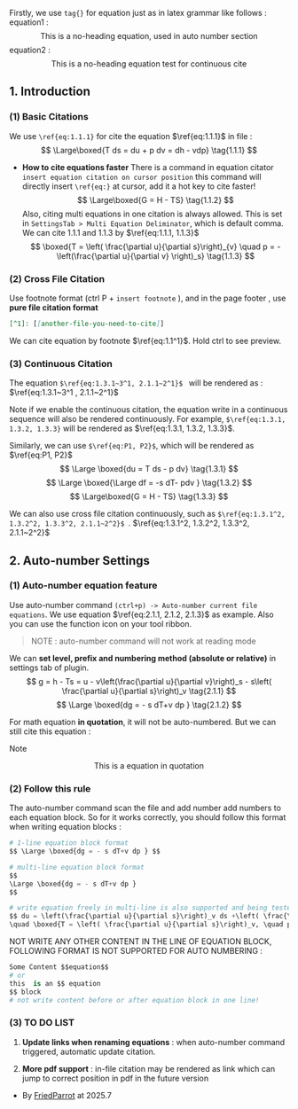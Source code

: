Firstly,  we use `tag{}` for equation just as in latex grammar like follows : 
equation1 : 
$$
\text{This is a no-heading equation, used in auto number section} \tag{P1}
$$
equation2 : 
$$
\text{This is a no-heading equation test for continuous cite} \tag{P2}
$$

## 1. Introduction
### (1) Basic Citations 
We use  `\ref{eq:1.1.1}` for cite the equation $\ref{eq:1.1.1}$ in file : 
$$
\Large\boxed{T ds = du + p dv = dh - vdp} \tag{1.1.1}
$$
- **How to cite equations faster** 
There is a command in equation citator `insert equation citation on cursor position` this command will directly insert `\ref{eq:}` at cursor,  add it a hot key to cite faster!
$$ \Large\boxed{G = H - TS} \tag{1.1.2} $$
Also, citing multi equations in one citation is always allowed. This is set in `SettingsTab > Multi Equation Deliminator`, which is default comma. We can cite  1.1.1 and 1.1.3 by $\ref{eq:1.1.1, 1.1.3}$ 
$$ \boxed{T = \left( \frac{\partial u}{\partial s}\right)_{v} \quad p = - \left(\frac{\partial u}{\partial v} \right)_s} \tag{1.1.3} $$

### (2) Cross File Citation
Use footnote format (ctrl P + `insert footnote` ), and in the page footer , use **pure file citation format** 

```markdown
[^1]: [[another-file-you-need-to-cite]]
```

We can cite equation by footnote $\ref{eq:1.1^1}$. Hold ctrl to see preview. 

### (3) Continuous Citation
The equation `$\ref{eq:1.3.1~3^1, 2.1.1~2^1}$ ` will be rendered  as :  $\ref{eq:1.3.1~3^1 , 2.1.1~2^1}$  

Note if we enable the continuous citation, the equation write in a continuous sequence will also be rendered continuously.  For example, `$\ref{eq:1.3.1, 1.3.2, 1.3.3}` will be rendered as $\ref{eq:1.3.1, 1.3.2, 1.3.3}$. 

Similarly, we can use `$\ref{eq:P1, P2}$`, which will be rendered as $\ref{eq:P1, P2}$ 
$$ \Large \boxed{du = T ds  - p dv} \tag{1.3.1} $$
$$ \Large \boxed{\Large df = -s dT- pdv } \tag{1.3.2} $$
$$ \Large\boxed{G = H - TS} \tag{1.3.3} $$

We can also use cross file citation continuously, such as  `$\ref{eq:1.3.1^2, 1.3.2^2, 1.3.3^2, 2.1.1~2^2}$ `.   $\ref{eq:1.3.1^2, 1.3.2^2, 1.3.3^2, 2.1.1~2^2}$ 

## 2. Auto-number Settings 
### (1) Auto-number equation feature 
Use auto-number command `(ctrl+p) -> Auto-number current file equations`. We use equation $\ref{eq:2.1.1, 2.1.2, 2.1.3}$ as example. Also you can use the function icon on your tool ribbon. 

> NOTE : auto-number command will not work at reading mode 

We can **set level, prefix and numbering method (absolute or relative)** in  settings tab of plugin. 
$$ g = h - Ts = u - v\left(\frac{\partial u}{\partial v}\right)_s - s\left( \frac{\partial u}{\partial s}\right)_v \tag{2.1.1} $$
$$ \Large \boxed{dg = - s dT+v dp } \tag{2.1.2} $$

For math equation **in quotation**, it will not be auto-numbered. But we can still cite this equation : 

> [!NOTE] 
> $$\text{This is a equation in quotation}$$

### (2) Follow this rule 
The auto-number command scan the file and add number add numbers to each equation block. So for it works correctly, you should follow this format when writing equation blocks : 

```python
# 1-line equation block format  
$$ \Large \boxed{dg = - s dT+v dp } $$     

# multi-line equation block format
$$
\Large \boxed{dg = - s dT+v dp } 
$$

# write equation freely in multi-line is also supported and being tested 
$$ du = \left(\frac{\partial u}{\partial s}\right)_v ds +\left( \frac{\partial u}{\partial v}\right)_s dv \rightarrow 
\quad \boxed{T = \left( \frac{\partial u}{\partial s}\right)_v, \quad p = - \left(\frac{\partial u}{\partial v} \right)_s} \tag{3.1.1} $$
```

NOT WRITE ANY OTHER CONTENT IN THE  LINE OF EQUATION BLOCK, FOLLOWING FORMAT IS NOT SUPPORTED FOR AUTO NUMBERING :  
```python 
Some Content $$equation$$   
# or 
this  is an $$ equation 
$$ block 
# not write content before or after equation block in one line!
```


### (3) TO DO LIST 

1. **Update links when renaming equations** : when auto-number command triggered, automatic update citation.  

2. **More pdf support**  :  in-file citation may be rendered as link which can jump to correct position in pdf in the future version  



[^1]: [[test file for citation]]


- By [FriedParrot](https://github.com/friedparrot) at  2025.7  

